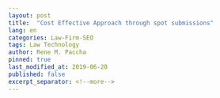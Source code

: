 ```yaml
---
layout: post
title:  "Cost Effective Approach through spot submissions"
lang: en
categories: Law-Firm-SEO
tags: Law Technology
author: Rene M. Paccha
pinned: true
last_modified_at: 2019-06-20
published: false
excerpt_separator: <!--more-->
---
```


